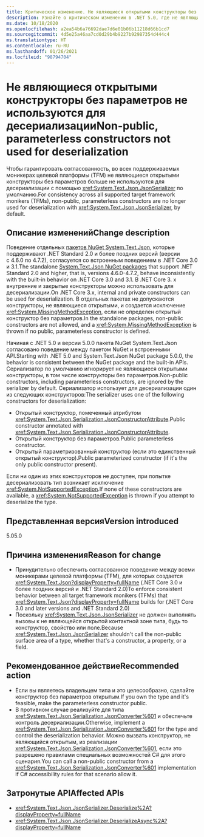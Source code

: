```yaml
---
title: Критическое изменение. Не являющиеся открытыми конструкторы без параметров не используются для десериализации
description: Узнайте о критическом изменении в .NET 5.0, где не являющиеся открытыми конструкторы без параметров больше не используются для десериализации с помощью JsonSerializer.
ms.date: 10/18/2020
ms.openlocfilehash: a2ea54b6a76692dae7d6e01b06b11218d66b1cd7
ms.sourcegitcommit: 4d5e25a46aa7cd0d29b4b9227b92987354d444c4
ms.translationtype: HT
ms.contentlocale: ru-RU
ms.lasthandoff: 01/26/2021
ms.locfileid: "98794704"
---
```

# <a name="non-public-parameterless-constructors-not-used-for-deserialization"></a><span data-ttu-id="d9f06-103">Не являющиеся открытыми конструкторы без параметров не используются для десериализации</span><span class="sxs-lookup"><span data-stu-id="d9f06-103">Non-public, parameterless constructors not used for deserialization</span></span>

<span data-ttu-id="d9f06-104">Чтобы гарантировать согласованность, во всех поддерживаемых моникерах целевой платформы (TFM) не являющиеся открытыми конструкторы без параметров больше не используются для десериализации с помощью <xref:System.Text.Json.JsonSerializer> по умолчанию.</span><span class="sxs-lookup"><span data-stu-id="d9f06-104">For consistency across all supported target framework monikers (TFMs), non-public, parameterless constructors are no longer used for deserialization with <xref:System.Text.Json.JsonSerializer>, by default.</span></span>

## <a name="change-description"></a><span data-ttu-id="d9f06-105">Описание изменений</span><span class="sxs-lookup"><span data-stu-id="d9f06-105">Change description</span></span>

<span data-ttu-id="d9f06-106">Поведение отдельных [пакетов NuGet System.Text.Json](https://www.nuget.org/packages/System.Text.Json/), которые поддерживают .NET Standard 2.0 и более поздних версий (версии с 4.6.0 по 4.7.2), согласуется со встроенным поведением в .NET Core 3.0 и 3.1.</span><span class="sxs-lookup"><span data-stu-id="d9f06-106">The standalone [System.Text.Json NuGet packages](https://www.nuget.org/packages/System.Text.Json/) that support .NET Standard 2.0 and higher, that is, versions 4.6.0-4.7.2, behave inconsistently with the built-in behavior on .NET Core 3.0 and 3.1.</span></span> <span data-ttu-id="d9f06-107">В .NET Core 3. x внутренние и закрытые конструкторы можно использовать для десериализации.</span><span class="sxs-lookup"><span data-stu-id="d9f06-107">On .NET Core 3.x, internal and private constructors can be used for deserialization.</span></span> <span data-ttu-id="d9f06-108">В отдельных пакетах не допускаются конструкторы, не являющиеся открытыми, и создается исключение <xref:System.MissingMethodException>, если не определен открытый конструктор без параметров.</span><span class="sxs-lookup"><span data-stu-id="d9f06-108">In the standalone packages, non-public constructors are not allowed, and a <xref:System.MissingMethodException> is thrown if no public, parameterless constructor is defined.</span></span>

<span data-ttu-id="d9f06-109">Начиная с .NET 5.0 и версии 5.0.0 пакета NuGet System.Text.Json согласовано поведение между пакетом NuGet и встроенными API.</span><span class="sxs-lookup"><span data-stu-id="d9f06-109">Starting with .NET 5.0 and System.Text.Json NuGet package 5.0.0, the behavior is consistent between the NuGet package and the built-in APIs.</span></span> <span data-ttu-id="d9f06-110">Сериализатор по умолчанию игнорирует не являющиеся открытыми конструкторы, в том числе конструкторы без параметров.</span><span class="sxs-lookup"><span data-stu-id="d9f06-110">Non-public constructors, including parameterless constructors, are ignored by the serializer by default.</span></span> <span data-ttu-id="d9f06-111">Сериализатор использует для десериализации один из следующих конструкторов:</span><span class="sxs-lookup"><span data-stu-id="d9f06-111">The serializer uses one of the following constructors for deserialization:</span></span>

- <span data-ttu-id="d9f06-112">Открытый конструктор, помеченный атрибутом <xref:System.Text.Json.Serialization.JsonConstructorAttribute>.</span><span class="sxs-lookup"><span data-stu-id="d9f06-112">Public constructor annotated with <xref:System.Text.Json.Serialization.JsonConstructorAttribute>.</span></span>
- <span data-ttu-id="d9f06-113">Открытый конструктор без параметров.</span><span class="sxs-lookup"><span data-stu-id="d9f06-113">Public parameterless constructor.</span></span>
- <span data-ttu-id="d9f06-114">Открытый параметризованный конструктор (если это единственный открытый конструктор).</span><span class="sxs-lookup"><span data-stu-id="d9f06-114">Public parameterized constructor (if it's the only public constructor present).</span></span>

<span data-ttu-id="d9f06-115">Если ни один из этих конструкторов не доступен, при попытке десериализовать тип возникает исключение <xref:System.NotSupportedException>.</span><span class="sxs-lookup"><span data-stu-id="d9f06-115">If none of these constructors are available, a <xref:System.NotSupportedException> is thrown if you attempt to deserialize the type.</span></span>

## <a name="version-introduced"></a><span data-ttu-id="d9f06-116">Представленная версия</span><span class="sxs-lookup"><span data-stu-id="d9f06-116">Version introduced</span></span>

<span data-ttu-id="d9f06-117">5.0</span><span class="sxs-lookup"><span data-stu-id="d9f06-117">5.0</span></span>

## <a name="reason-for-change"></a><span data-ttu-id="d9f06-118">Причина изменения</span><span class="sxs-lookup"><span data-stu-id="d9f06-118">Reason for change</span></span>

- <span data-ttu-id="d9f06-119">Принудительно обеспечить согласованное поведение между всеми моникерами целевой платформы (TFM), для которых создается <xref:System.Text.Json?displayProperty=fullName> (.NET Core 3.0 и более поздних версий и .NET Standard 2.0)</span><span class="sxs-lookup"><span data-stu-id="d9f06-119">To enforce consistent behavior between all target framework monikers (TFMs) that <xref:System.Text.Json?displayProperty=fullName> builds for (.NET Core 3.0 and later versions and .NET Standard 2.0)</span></span>
- <span data-ttu-id="d9f06-120">Поскольку <xref:System.Text.Json.JsonSerializer> не должен выполнять вызовы к не являющейся открытой контактной зоне типа, будь то конструктор, свойство или поле.</span><span class="sxs-lookup"><span data-stu-id="d9f06-120">Because <xref:System.Text.Json.JsonSerializer> shouldn't call the non-public surface area of a type, whether that's a constructor, a property, or a field.</span></span>

## <a name="recommended-action"></a><span data-ttu-id="d9f06-121">Рекомендованное действие</span><span class="sxs-lookup"><span data-stu-id="d9f06-121">Recommended action</span></span>

- <span data-ttu-id="d9f06-122">Если вы являетесь владельцем типа и это целесообразно, сделайте конструктор без параметров открытым.</span><span class="sxs-lookup"><span data-stu-id="d9f06-122">If you own the type and it's feasible, make the parameterless constructor public.</span></span>
- <span data-ttu-id="d9f06-123">В противном случае реализуйте для типа <xref:System.Text.Json.Serialization.JsonConverter%601> и обеспечьте контроль десериализации.</span><span class="sxs-lookup"><span data-stu-id="d9f06-123">Otherwise, implement a <xref:System.Text.Json.Serialization.JsonConverter%601> for the type and control the deserialization behavior.</span></span> <span data-ttu-id="d9f06-124">Можно вызвать конструктор, не являющийся открытым, из реализации <xref:System.Text.Json.Serialization.JsonConverter%601>, если это разрешено правилами специальных возможностей C# для этого сценария.</span><span class="sxs-lookup"><span data-stu-id="d9f06-124">You can call a non-public constructor from a <xref:System.Text.Json.Serialization.JsonConverter%601> implementation if C# accessibility rules for that scenario allow it.</span></span>

## <a name="affected-apis"></a><span data-ttu-id="d9f06-125">Затронутые API</span><span class="sxs-lookup"><span data-stu-id="d9f06-125">Affected APIs</span></span>

- <xref:System.Text.Json.JsonSerializer.Deserialize%2A?displayProperty=fullName>
- <xref:System.Text.Json.JsonSerializer.DeserializeAsync%2A?displayProperty=fullName>

<!--

### Affected APIs

- `Overload:System.Text.Json.JsonSerializer.Deserialize`
- `Overload:System.Text.Json.JsonSerializer.DeserializeAsync`

### Category

Serialization

-->

